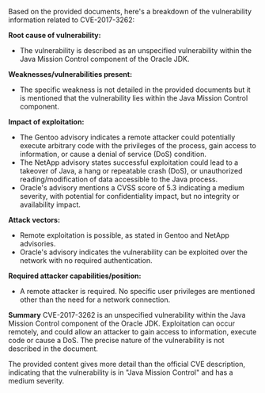 Based on the provided documents, here's a breakdown of the vulnerability information related to CVE-2017-3262:

**Root cause of vulnerability:**
*   The vulnerability is described as an unspecified vulnerability within the Java Mission Control component of the Oracle JDK.

**Weaknesses/vulnerabilities present:**
*   The specific weakness is not detailed in the provided documents but it is mentioned that the vulnerability lies within the Java Mission Control component.

**Impact of exploitation:**
*   The Gentoo advisory indicates a remote attacker could potentially execute arbitrary code with the privileges of the process, gain access to information, or cause a denial of service (DoS) condition.
*   The NetApp advisory states successful exploitation could lead to a takeover of Java, a hang or repeatable crash (DoS), or unauthorized reading/modification of data accessible to the Java process.
*   Oracle's advisory mentions a CVSS score of 5.3 indicating a medium severity, with potential for confidentiality impact, but no integrity or availability impact.

**Attack vectors:**
*   Remote exploitation is possible, as stated in Gentoo and NetApp advisories.
*   Oracle's advisory indicates the vulnerability can be exploited over the network with no required authentication.

**Required attacker capabilities/position:**
*   A remote attacker is required. No specific user privileges are mentioned other than the need for a network connection.

**Summary**
CVE-2017-3262 is an unspecified vulnerability within the Java Mission Control component of the Oracle JDK. Exploitation can occur remotely, and could allow an attacker to gain access to information, execute code or cause a DoS. The precise nature of the vulnerability is not described in the document.

The provided content gives more detail than the official CVE description, indicating that the vulnerability is in "Java Mission Control" and has a medium severity.
